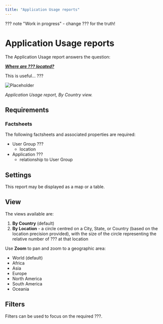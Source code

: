 ```yaml
---
title: "Application Usage reports"
---
```


??? note "Work in progress"
    - change ??? for the truth!

# Application Usage reports

The Application Usage report answers the question:

***[Where are ??? located?](../questions.md#???)***

This is useful... ???

![Placeholder](https://dummyimage.com/800x450/eee/aaa)

<!--
![](https://www.leanix.net/hubfs/worldmap-8-Col-XL.svg)
-->

*Application Usage report, By Country view.*

## Requirements

### Factsheets

The following factsheets and associated properties are required:

- User Group ???
    - location
- Application ???   
    - relationship to User Group 
    
<!--
#### Tags 

- No tags are required for this report

#### Other requirement

- No other requirements
-->


## Settings

This report may be displayed as a map or a table. 

## View

The views available are: 

1. **By Country** (default)
2. **By Location** - a circle centred on a City, State, or Country (based on the location precision provided), with the size of the circle representing the relative number of ??? at that location

Use **Zoom** to pan and zoom to a geographic area:

- World (default)
- Africa
- Asia
- Europe
- North America
- South America
- Oceania


## Filters

Filters can be used to focus on the required ???.

<!--
## Editing

This report cannot be edited
-->
